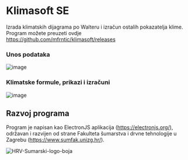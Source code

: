 # Klimasoft SE
Izrada klimatskih dijagrama po Walteru i izračun ostalih pokazatelja klime.
Program možete preuzeti ovdje https://github.com/mfrntic/klimasoft/releases

### Unos podataka
![image](https://user-images.githubusercontent.com/6986779/212732682-897ce2bd-e33b-45fb-a296-1d2591c0f96b.png)

### Klimatske formule, prikazi i izračuni
![image](https://user-images.githubusercontent.com/6986779/212732377-16039c80-838c-49e1-a0a5-b871dbeb7920.png)

## Razvoj programa
Program je napisan kao ElectronJS aplikacija (https://electronjs.org/), održavan i razvijen od strane Fakulteta šumarstva i drvne tehnologije u Zagrebu (https://www.sumfak.unizg.hr/).

![HRV-Sumarski-logo-boja](https://user-images.githubusercontent.com/6986779/212731889-47554b97-ec29-491f-9bfa-b0b0c717a218.svg)



